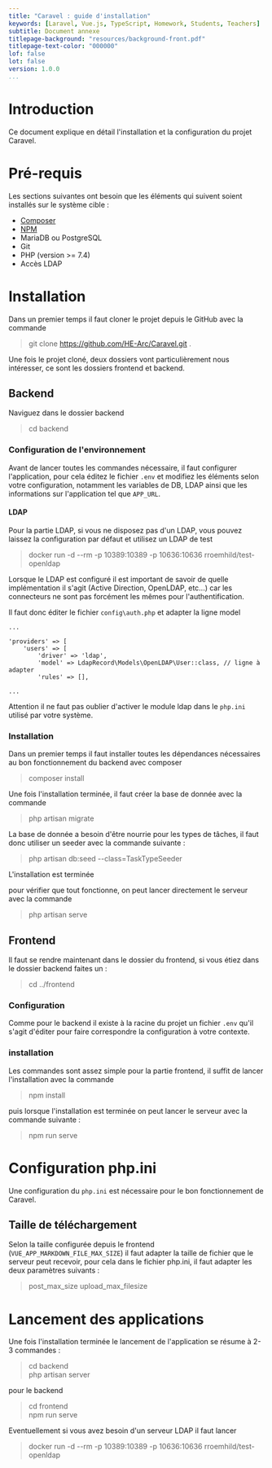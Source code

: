 ```yaml
---
title: "Caravel : guide d'installation"
keywords: [Laravel, Vue.js, TypeScript, Homework, Students, Teachers]
subtitle: Document annexe
titlepage-background: "resources/background-front.pdf"
titlepage-text-color: "000000"
lof: false
lot: false
version: 1.0.0
...
```


# Introduction
Ce document explique en détail l'installation et la configuration du projet Caravel.

# Pré-requis
Les sections suivantes ont besoin que les éléments qui suivent soient installés sur le système cible :

* [Composer](https://getcomposer.org/)
* [NPM](https://www.npmjs.com/)
* MariaDB ou PostgreSQL
* Git
* PHP (version >= 7.4)
* Accès LDAP

# Installation
Dans un premier temps il faut cloner le projet depuis le GitHub avec la commande 

> git clone https://github.com/HE-Arc/Caravel.git .

Une fois le projet cloné, deux dossiers vont particulièrement nous intéresser, ce sont les dossiers frontend et backend.

## Backend
Naviguez dans le dossier backend

> cd backend

### Configuration de l'environnement
Avant de lancer toutes les commandes nécessaire, il faut configurer l'application, pour cela éditez le fichier `.env` et modifiez les éléments selon votre configuration, notamment les variables de DB, LDAP ainsi que les informations sur l'application tel que `APP_URL`.

#### LDAP 
Pour la partie LDAP, si vous ne disposez pas d'un LDAP, vous pouvez laissez la configuration par défaut et utilisez un LDAP de test 

> docker run -d --rm -p 10389:10389 -p 10636:10636 rroemhild/test-openldap

Lorsque le LDAP est configuré il est important de savoir de quelle implémentation il s'agit (Active Direction, OpenLDAP, etc...) car les connecteurs ne sont pas forcément les mêmes pour l'authentification. 

Il faut donc éditer le fichier `config\auth.php` et adapter la ligne model 

```{.php caption="configuration de la connexion LDAP"}
...

'providers' => [
    'users' => [
        'driver' => 'ldap',
        'model' => LdapRecord\Models\OpenLDAP\User::class, // ligne à adapter
        'rules' => [],

...
```

Attention il ne faut pas oublier d'activer le module ldap dans le `php.ini` utilisé par votre système.


### Installation
Dans un premier temps il faut installer toutes les dépendances nécessaires au bon fonctionnement du backend avec composer

> composer install

Une fois l'installation terminée, il faut créer la base de donnée avec la commande 

> php artisan migrate

La base de donnée a besoin d'être nourrie pour les types de tâches, il faut donc utiliser un seeder avec la commande suivante :

> php artisan db:seed --class=TaskTypeSeeder

L'installation est terminée

pour vérifier que tout fonctionne, on peut lancer directement le serveur avec la commande 

> php artisan serve

## Frontend
Il faut se rendre maintenant dans le dossier du frontend, si vous étiez dans le dossier backend faites un : 

> cd ../frontend

### Configuration 
Comme pour le backend il existe à la racine du projet un fichier `.env` qu'il s'agit d'éditer pour faire correspondre la configuration à votre contexte.

### installation
Les commandes sont assez simple pour la partie frontend, il suffit de lancer l'installation avec la commande 

> npm install

puis lorsque l'installation est terminée on peut lancer le serveur avec la commande suivante : 

> npm run serve


# Configuration php.ini
Une configuration du `php.ini` est nécessaire pour le bon fonctionnement de Caravel.

## Taille de téléchargement
Selon la taille configurée depuis le frontend (`VUE_APP_MARKDOWN_FILE_MAX_SIZE`) il faut adapter la taille de fichier que le serveur peut recevoir, pour cela dans le fichier php.ini, il faut adapter les deux paramètres suivants : 

> post_max_size
> upload_max_filesize

# Lancement des applications 
Une fois l'installation terminée le lancement de l'application se résume à 2-3 commandes : 

> cd backend \
> php artisan server

pour le backend 

> cd frontend \
> npm run serve

Eventuellement si vous avez besoin d'un serveur LDAP il faut lancer 

> docker run -d --rm -p 10389:10389 -p 10636:10636 rroemhild/test-openldap
